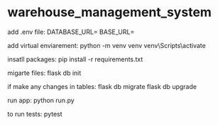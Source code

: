 # warehouse_management_system

add .env file:
DATABASE_URL=<ypur DB URL>
BASE_URL=<your base URL>


add virtual enviarement:
python -m venv venv
venv\Scripts\activate

insatll packages:
pip install -r requirements.txt

migarte files:
flask db init

if make any changes in tables:
flask db migrate
flask db upgrade

run app:
python run.py

to run tests:
pytest